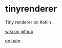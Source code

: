 # tinyrenderer

Tiny renderer on Kotlin

[wiki on github](https://github.com/ssloy/tinyrenderer/wiki)

[on habr](https://habr.com/ru/post/248153/)